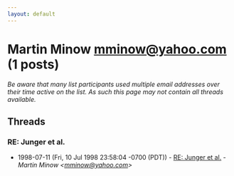 ```yaml
---
layout: default
---
```


# Martin Minow <mminow@yahoo.com> (1 posts)

_Be aware that many list participants used multiple email addresses over their time active on the list. As such this page may not contain all threads available._

## Threads

### RE: Junger et al.
+ 1998-07-11 (Fri, 10 Jul 1998 23:58:04 -0700 (PDT)) - [RE: Junger et al.](/archive/1998/07/0035f140c29cf25a0eb0534c075045d23e8ac0c7c22f8624448c840fb3e89dee) - _Martin Minow \<mminow@yahoo.com\>_

